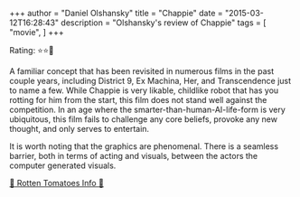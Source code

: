 +++
author = "Daniel Olshansky"
title = "Chappie"
date = "2015-03-12T16:28:43"
description = "Olshansky's review of Chappie"
tags = [
    "movie",
]
+++

Rating: ⭐⭐🌟

A familiar concept that has been revisited in numerous films in the past couple years, including District 9, Ex Machina, Her, and Transcendence just to name a few. While Chappie is very likable, childlike robot that has you rotting for him from the start, this film does not stand well against the competition. In an age where the smarter-than-human-AI-life-form is very ubiquitous, this film fails to challenge any core beliefs, provoke any new thought, and only serves to entertain.

It is worth noting that the graphics are phenomenal. There is a seamless barrier, both in terms of acting and visuals, between the actors the computer generated visuals.

[🍅 Rotten Tomatoes Info 🍅](https://www.rottentomatoes.com//m/chappie)